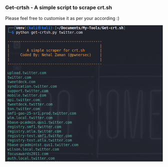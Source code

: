 ### Get-crtsh - A simple script to scrape crt.sh

Please feel free to customise it as per your according :)

![](img/proof.png)

